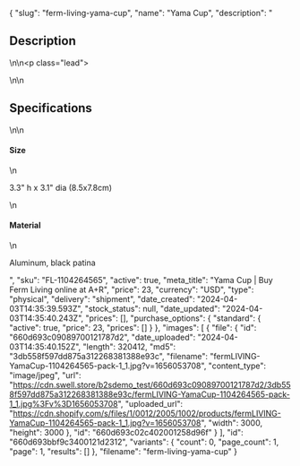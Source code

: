 {
  "slug": "ferm-living-yama-cup",
  "name": "Yama Cup",
  "description": "<h2>Description</h2>\n<!-- split -->\n<p class=\"lead\"> </p>\n<!-- split -->\n<h2>Specifications</h2>\n<!-- split -->\n<h4>Size</h4>\n<p>3.3\" h x 3.1\" dia (8.5x7.8cm)</p>\n<h4>Material</h4>\n<p>Aluminum, black patina</p>",
  "sku": "FL-1104264565",
  "active": true,
  "meta_title": "Yama Cup | Buy Ferm Living online at A+R",
  "price": 23,
  "currency": "USD",
  "type": "physical",
  "delivery": "shipment",
  "date_created": "2024-04-03T14:35:39.593Z",
  "stock_status": null,
  "date_updated": "2024-04-03T14:35:40.243Z",
  "prices": [],
  "purchase_options": {
    "standard": {
      "active": true,
      "price": 23,
      "prices": []
    }
  },
  "images": [
    {
      "file": {
        "id": "660d693c09089700121787d2",
        "date_uploaded": "2024-04-03T14:35:40.152Z",
        "length": 320412,
        "md5": "3db558f597dd875a312268381388e93c",
        "filename": "fermLIVING-YamaCup-1104264565-pack-1_1.jpg?v=1656053708",
        "content_type": "image/jpeg",
        "url": "https://cdn.swell.store/b2sdemo_test/660d693c09089700121787d2/3db558f597dd875a312268381388e93c/fermLIVING-YamaCup-1104264565-pack-1_1.jpg%3Fv%3D1656053708",
        "uploaded_url": "https://cdn.shopify.com/s/files/1/0012/2005/1002/products/fermLIVING-YamaCup-1104264565-pack-1_1.jpg?v=1656053708",
        "width": 3000,
        "height": 3000
      },
      "id": "660d693c02c402001258d96f"
    }
  ],
  "id": "660d693bbf9c3400121d2312",
  "variants": {
    "count": 0,
    "page_count": 1,
    "page": 1,
    "results": []
  },
  "filename": "ferm-living-yama-cup"
}